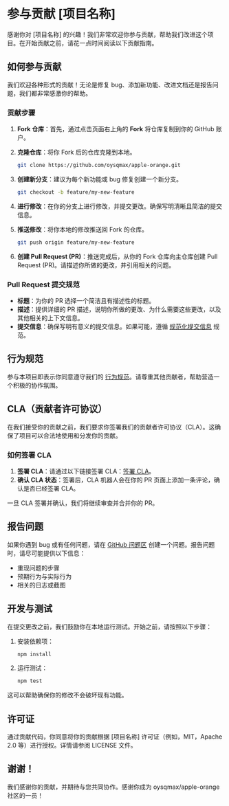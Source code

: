 
# 参与贡献 [项目名称]

感谢你对 [项目名称] 的兴趣！我们非常欢迎你参与贡献，帮助我们改进这个项目。在开始贡献之前，请花一点时间阅读以下贡献指南。

## 如何参与贡献

我们欢迎各种形式的贡献！无论是修复 bug、添加新功能、改进文档还是报告问题，我们都非常感激你的帮助。

### 贡献步骤

1. **Fork 仓库**：首先，通过点击页面右上角的 **Fork** 将仓库复制到你的 GitHub 账户。
   
2. **克隆仓库**：将你 Fork 后的仓库克隆到本地。
   
   ```bash
   git clone https://github.com/oysqmax/apple-orange.git
   ```
   
3. **创建新分支**：建议为每个新功能或 bug 修复创建一个新分支。
   
   ```bash
   git checkout -b feature/my-new-feature
   ```
   
4. **进行修改**：在你的分支上进行修改，并提交更改。确保写明清晰且简洁的提交信息。

5. **推送修改**：将你本地的修改推送回 Fork 的仓库。
   ```bash
   git push origin feature/my-new-feature
   ```

6. **创建 Pull Request (PR)**：推送完成后，从你的 Fork 仓库向主仓库创建 Pull Request (PR)。请描述你所做的更改，并引用相关的问题。

### Pull Request 提交规范

- **标题**：为你的 PR 选择一个简洁且有描述性的标题。
- **描述**：提供详细的 PR 描述，说明你所做的更改、为什么需要这些更改，以及其他相关的上下文信息。
- **提交信息**：确保写明有意义的提交信息。如果可能，遵循 [规范化提交信息](https://www.conventionalcommits.org/) 规范。

## 行为规范

参与本项目即表示你同意遵守我们的 [行为规范](CODE_OF_CONDUCT.md)。请尊重其他贡献者，帮助营造一个积极的协作氛围。

## CLA（贡献者许可协议）

在我们接受你的贡献之前，我们要求你签署我们的贡献者许可协议（CLA）。这确保了项目可以合法地使用和分发你的贡献。

### 如何签署 CLA

1. **签署 CLA**：请通过以下链接签署 CLA：[签署 CLA](https://cla-assistant.io/oysqmax/apple-orange)。
2. **确认 CLA 状态**：签署后，CLA 机器人会在你的 PR 页面上添加一条评论，确认是否已经签署 CLA。

一旦 CLA 签署并确认，我们将继续审查并合并你的 PR。

## 报告问题

如果你遇到 bug 或有任何问题，请在 [GitHub 问题区](https://github.com/oysqmax/apple-orange/issues) 创建一个问题。报告问题时，请尽可能提供以下信息：

- 重现问题的步骤
- 预期行为与实际行为
- 相关的日志或截图

## 开发与测试

在提交更改之前，我们鼓励你在本地运行测试。开始之前，请按照以下步骤：

1. 安装依赖项：
   ```bash
   npm install
   ```

2. 运行测试：
   ```bash
   npm test
   ```

这可以帮助确保你的修改不会破坏现有功能。

## 许可证

通过贡献代码，你同意将你的贡献根据 [项目名称] 许可证（例如，MIT，Apache 2.0 等）进行授权。详情请参阅 LICENSE 文件。

## 谢谢！

我们感谢你的贡献，并期待与您共同协作。感谢你成为 oysqmax/apple-orange 社区的一员！
